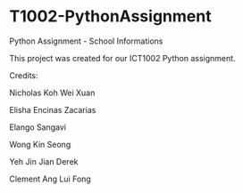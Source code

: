 # T1002-PythonAssignment
Python Assignment - School Informations

This project was created for our ICT1002 Python assignment.



Credits:

Nicholas Koh Wei Xuan

Elisha Encinas Zacarias

Elango Sangavi

Wong Kin Seong

Yeh Jin Jian Derek

Clement Ang Lui Fong
